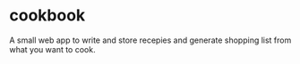 cookbook
========

A small web app to write and store recepies and generate shopping list from what you want to cook.
